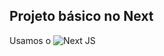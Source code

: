 ## Projeto básico no Next

Usamos o ![Next JS](https://img.shields.io/badge/Next-black?style=for-the-badge&logo=next.js&logoColor=white)
